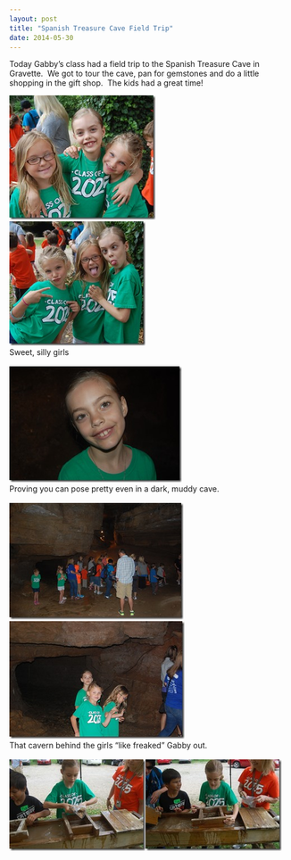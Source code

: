 ```yaml
---
layout: post
title: "Spanish Treasure Cave Field Trip"
date: 2014-05-30
---
```


<p>Today Gabby’s class had a field trip to the Spanish Treasure Cave in Gravette.&#160; We got to tour the cave, pan for gemstones and do a little shopping in the gift shop.&#160; The kids had a great time!&#160; </p>  <p><a href="/assets/images/DSC_6344.jpg"><img title="DSC_6344" style="border-top: 0px; border-right: 0px; background-image: none; border-bottom: 0px; padding-top: 0px; padding-left: 0px; border-left: 0px; display: inline; padding-right: 0px" border="0" alt="DSC_6344" src="/assets/images/DSC_6344_thumb.jpg" width="262" height="223" /></a><a href="/assets/images/DSC_6347.jpg"><img title="DSC_6347" style="border-top: 0px; border-right: 0px; background-image: none; border-bottom: 0px; padding-top: 0px; padding-left: 0px; border-left: 0px; display: inline; padding-right: 0px" border="0" alt="DSC_6347" src="/assets/images/DSC_6347_thumb.jpg" width="244" height="223" /></a>    <br />Sweet, silly girls    <br />    <br /><a href="/assets/images/DSC_6349.jpg"><img title="DSC_6349" style="border-top: 0px; border-right: 0px; background-image: none; border-bottom: 0px; padding-top: 0px; padding-left: 0px; border-left: 0px; display: inline; padding-right: 0px" border="0" alt="DSC_6349" src="/assets/images/DSC_6349_thumb.jpg" width="309" height="208" /></a>    <br />Proving you can pose pretty even in a dark, muddy cave.    <br />    <br /><a href="/assets/images/DSC_6352.jpg"><img title="DSC_6352" style="border-top: 0px; border-right: 0px; background-image: none; border-bottom: 0px; padding-top: 0px; padding-left: 0px; border-left: 0px; display: inline; padding-right: 0px" border="0" alt="DSC_6352" src="/assets/images/DSC_6352_thumb.jpg" width="312" height="209" /></a>&#160; <br /><a href="/assets/images/DSC_6353.jpg"><img title="DSC_6353" style="border-top: 0px; border-right: 0px; background-image: none; border-bottom: 0px; padding-top: 0px; padding-left: 0px; border-left: 0px; display: inline; padding-right: 0px" border="0" alt="DSC_6353" src="/assets/images/DSC_6353_thumb.jpg" width="314" height="211" /></a>    <br />That cavern behind the girls “like freaked” Gabby out.    <br />    <br /><a href="/assets/images/DSC_6357.jpg"><img title="DSC_6357" style="border-top: 0px; border-right: 0px; background-image: none; border-bottom: 0px; padding-top: 0px; padding-left: 0px; border-left: 0px; display: inline; padding-right: 0px" border="0" alt="DSC_6357" src="/assets/images/DSC_6357_thumb.jpg" width="244" height="164" /></a><a href="/assets/images/DSC_6360.jpg"><img title="DSC_6360" style="border-top: 0px; border-right: 0px; background-image: none; border-bottom: 0px; padding-top: 0px; padding-left: 0px; border-left: 0px; display: inline; padding-right: 0px" border="0" alt="DSC_6360" src="/assets/images/DSC_6360_thumb.jpg" width="244" height="164" /></a></p>
